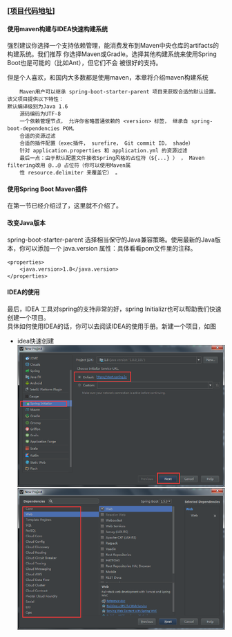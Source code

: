 ### [[项目代码地址]](https://github.com/AndyCZY/czy-study-spring-boot "项目代码地址")
#### 使用maven构建与IDEA快速构建系统
   强烈建议你选择一个支持依赖管理，能消费发布到Maven中央仓库的artifacts的构建系统。我们推荐
   你选择Maven或Gradle。选择其他构建系统来使用Spring Boot也是可能的（比如Ant），但它们不会
   被很好的支持。
   
 但是个人喜欢，和国内大多数都是使用maven，本章将介绍maven构建系统
   
        Maven用户可以继承 spring-boot-starter-parent 项目来获取合适的默认设置。 该父项目提供以下特性：
    默认编译级别为Java 1.6
        源码编码为UTF-8
        一个依赖管理节点， 允许你省略普通依赖的 <version> 标签， 继承自 spring-boot-dependencies POM。
        合适的资源过滤
        合适的插件配置（exec插件， surefire， Git commit ID， shade）
        针对 application.properties 和 application.yml 的资源过滤
        最后一点：由于默认配置文件接收Spring风格的占位符（${...} ） ， Maven filtering改用 @..@ 占位符（你可以使用Maven属
        性 resource.delimiter 来覆盖它） 。

#### 使用Spring Boot Maven插件
   在第一节已经介绍过了，这里就不介绍了。

####  改变Java版本
spring-boot-starter-parent 选择相当保守的Java兼容策略。使用最新的Java版本，你可以添加一个
 java.version 属性：具体看看pom文件里的注释。

    <properties>
        <java.version>1.8</java.version>
    </properties>

    
####  IDEA的使用
最后，IDEA 工具对spring的支持非常的好，spring Initializr也可以帮助我们快速创建一个项目。  
具体如何使用IDEA的话，你可以去阅读IDEA的使用手册。新建一个项目，如图  
  
   * idea快速创建   
 ![idea](images/idea.png)     
 ![idea](images/idea2.png) 
        